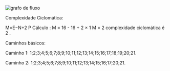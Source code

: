 ![grafo de fluxo](https://github.com/user-attachments/assets/a3fc46a8-0c82-47cf-822b-7623f81748a4)

Complexidade Ciclomática:

M=E−N+2 P
Cálculo :
M = 16 - 16 + 2 × 1
M = 2
complexidade ciclomática é 2 .

Caminhos básicos:

Caminho 1:
1;2;3;4;5;6;7;8;9;10;11;12;13;14;15;16;17;18;19;20;21.

Caminho 2:
1;2;3;4;5;6;7;8;9;10;11;12;13;14;15;16;17;20;21.
